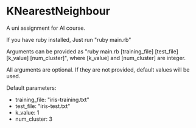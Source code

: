 # KNearestNeighbour

A uni assignment for AI course.

If you have ruby installed, Just run "ruby main.rb"

Arguments can be provided as "ruby main.rb [training_file] [test_file] [k_value] [num_cluster]", where [k_value] and [num_cluster] are integer.

All arguments are optional. If they are not provided, default values will be used.

Default parameters:
- training_file: "iris-training.txt"
- test_file: "iris-test.txt"
- k_value: 1
- num_cluster: 3
